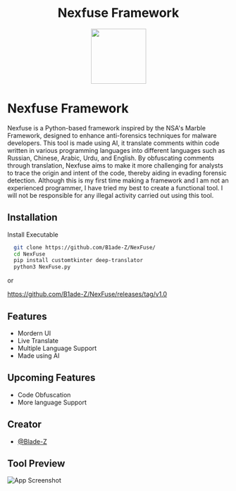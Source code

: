 <div align="center">
  <h1>Nexfuse Framework</h1>
  <img width="125px" src="nexfuse.png" />
  <br/>
</div>


# Nexfuse Framework

Nexfuse is a Python-based framework inspired by the NSA's Marble Framework, designed to enhance anti-forensics techniques for malware developers. This tool is made using AI, it translate comments within code written in various programming languages into different languages such as Russian, Chinese, Arabic, Urdu, and English. By obfuscating comments through translation, Nexfuse aims to make it more challenging for analysts to trace the origin and intent of the code, thereby aiding in evading forensic detection. Although this is my first time making a framework and I am not an experienced programmer, I have tried my best to create a functional tool. I will not be responsible for any illegal activity carried out using this tool.



## Installation

Install Executable

```bash
  git clone https://github.com/B1ade-Z/NexFuse/
  cd NexFuse
  pip install customtkinter deep-translator
  python3 NexFuse.py
```
or 

https://github.com/B1ade-Z/NexFuse/releases/tag/v1.0

## Features

- Mordern UI
- Live Translate
- Multiple Language Support
- Made using AI

## Upcoming Features

- Code Obfuscation
- More language Support

## Creator

- [@Blade-Z](https://www.github.com/B1ade-Z)


## Tool Preview

![App Screenshot](https://via.placeholder.com/468x300?text=App+Screenshot+Here)

